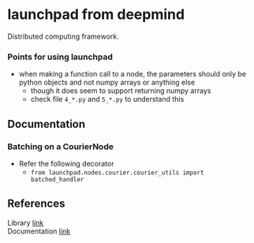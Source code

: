 
# launchpad from deepmind

Distributed computing framework.

### Points for using launchpad
- when making a function call to a node, the parameters should only be python objects and not numpy arrays or anything else
   - though it does seem to support returning numpy arrays
   - check file `4_*.py` and `5_*.py` to understand this

## Documentation

### Batching on a CourierNode
- Refer the following decorator
   - `from launchpad.nodes.courier.courier_utils import batched_handler`


## References
Library [link](https://github.com/deepmind/launchpad)<br>
Documentation [link](https://github.com/deepmind/launchpad/blob/master/docs/get_started.md)
